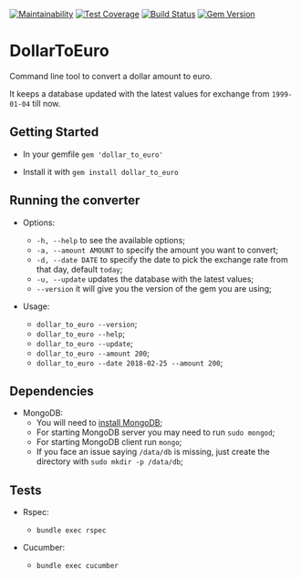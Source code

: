 [![Maintainability](https://api.codeclimate.com/v1/badges/a0b7d744a73e42bb731d/maintainability)](https://codeclimate.com/github/nisevi/dollar_to_euro/maintainability) [![Test Coverage](https://api.codeclimate.com/v1/badges/a0b7d744a73e42bb731d/test_coverage)](https://codeclimate.com/github/nisevi/dollar_to_euro/test_coverage) [![Build Status](https://semaphoreci.com/api/v1/nisevi/dollar_to_euro/branches/master/shields_badge.svg)](https://semaphoreci.com/nisevi/dollar_to_euro) [![Gem Version](https://badge.fury.io/rb/dollar_to_euro.svg)](https://badge.fury.io/rb/dollar_to_euro)

# DollarToEuro

Command line tool to convert a dollar amount to euro.

It keeps a database updated with the latest values for exchange from `1999-01-04` till now.

## Getting Started

- In your gemfile `gem 'dollar_to_euro'`

- Install it with `gem install dollar_to_euro`

## Running the converter

- Options:
    - `-h, --help` to see the available options;
    - `-a, --amount AMOUNT` to specify the amount you want to convert;
    - `-d, --date DATE` to specify the date to pick the exchange rate from that day, default `today`;
    - `-u, --update` updates the database with the latest values;
    - `--version` it will give you the version of the gem you are using;

- Usage:
    - `dollar_to_euro --version`;
    - `dollar_to_euro --help`;
    - `dollar_to_euro --update`;
    - `dollar_to_euro --amount 200`;
    - `dollar_to_euro --date 2018-02-25 --amount 200`;

## Dependencies

- MongoDB:
    - You will need to [install MongoDB](https://docs.mongodb.com/manual/tutorial/install-mongodb-on-ubuntu/);
    - For starting MongoDB server you may need to run `sudo mongod`;
    - For starting MongoDB client run `mongo`;
    - If you face an issue saying `/data/db` is missing, just create the directory with `sudo mkdir -p /data/db`;

## Tests

- Rspec:
    - `bundle exec rspec`
    
- Cucumber:
    - `bundle exec cucumber`
